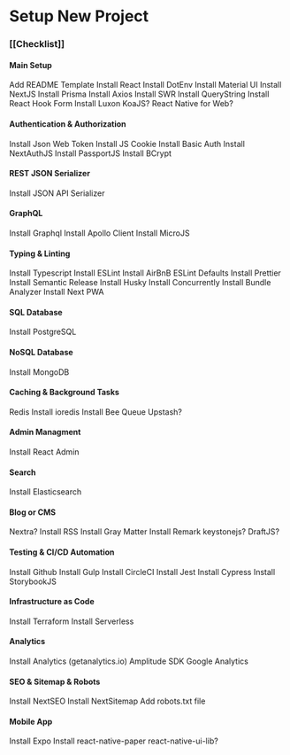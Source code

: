 # Setup New Project

### [[Checklist]]

#### Main Setup
Add README Template
Install React
Install DotEnv
Install Material UI
Install NextJS
Install Prisma
Install Axios
Install SWR
Install QueryString
Install React Hook Form
Install Luxon
KoaJS?
React Native for Web?

#### Authentication & Authorization
Install Json Web Token
Install JS Cookie
Install Basic Auth
Install NextAuthJS
Install PassportJS
Install BCrypt

#### REST JSON Serializer
Install JSON API Serializer

#### GraphQL
Install Graphql
Install Apollo Client
Install MicroJS

#### Typing & Linting
Install Typescript
Install ESLint
Install AirBnB ESLint Defaults
Install Prettier
Install Semantic Release
Install Husky
Install Concurrently
Install Bundle Analyzer
Install Next PWA

#### SQL Database
Install PostgreSQL

#### NoSQL Database
Install MongoDB

#### Caching & Background Tasks
Redis
Install ioredis
Install Bee Queue
Upstash?

#### Admin Managment
Install React Admin

#### Search
Install Elasticsearch

#### Blog or CMS
Nextra?
Install RSS
Install Gray Matter
Install Remark
keystonejs?
DraftJS?

#### Testing & CI/CD Automation
Install Github
Install Gulp
Install CircleCI
Install Jest
Install Cypress
Install StorybookJS

#### Infrastructure as Code
Install Terraform
Install Serverless

#### Analytics
Install Analytics (getanalytics.io)
Amplitude SDK
Google Analytics

#### SEO & Sitemap & Robots
Install NextSEO
Install NextSitemap
Add robots.txt file

#### Mobile App
Install Expo
Install react-native-paper
react-native-ui-lib?